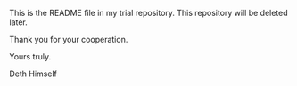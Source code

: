 This is the README file in my trial repository.
This repository will be deleted later. 

Thank you for your cooperation. 

Yours truly.

Deth Himself

